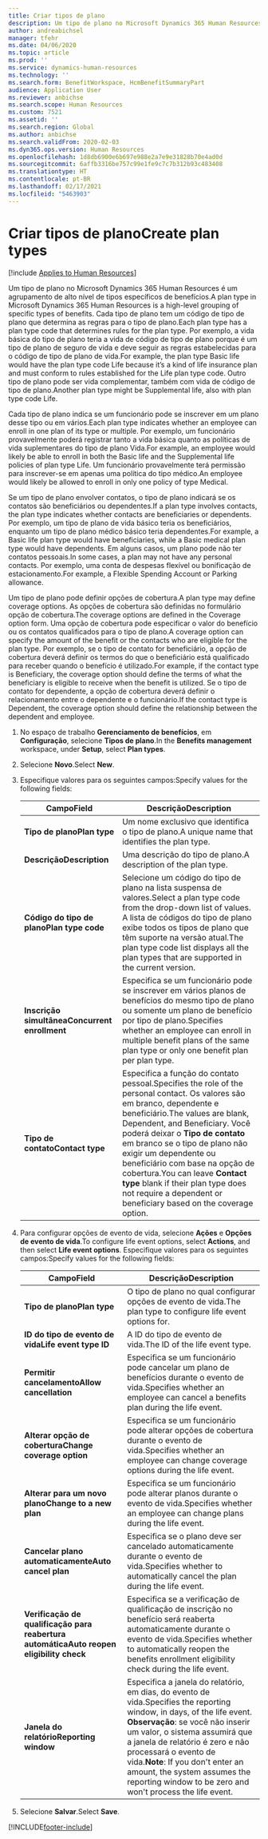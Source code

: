 ```yaml
---
title: Criar tipos de plano
description: Um tipo de plano no Microsoft Dynamics 365 Human Resources é um agrupamento de alto nível de tipos específicos de benefícios. Cada tipo de plano tem um código de tipo de plano que determina as regras para o tipo de plano.
author: andreabichsel
manager: tfehr
ms.date: 04/06/2020
ms.topic: article
ms.prod: ''
ms.service: dynamics-human-resources
ms.technology: ''
ms.search.form: BenefitWorkspace, HcmBenefitSummaryPart
audience: Application User
ms.reviewer: anbichse
ms.search.scope: Human Resources
ms.custom: 7521
ms.assetid: ''
ms.search.region: Global
ms.author: anbichse
ms.search.validFrom: 2020-02-03
ms.dyn365.ops.version: Human Resources
ms.openlocfilehash: 1d8db6900e6b697e988e2a7e9e31828b70e4ad0d
ms.sourcegitcommit: 6affb3316be757c99e1fe9c7c7b312b93c483408
ms.translationtype: HT
ms.contentlocale: pt-BR
ms.lasthandoff: 02/17/2021
ms.locfileid: "5463903"
---
```

# <a name="create-plan-types"></a><span data-ttu-id="41322-104">Criar tipos de plano</span><span class="sxs-lookup"><span data-stu-id="41322-104">Create plan types</span></span>

[!include [Applies to Human Resources](../includes/applies-to-hr.md)]

<span data-ttu-id="41322-105">Um tipo de plano no Microsoft Dynamics 365 Human Resources é um agrupamento de alto nível de tipos específicos de benefícios.</span><span class="sxs-lookup"><span data-stu-id="41322-105">A plan type in Microsoft Dynamics 365 Human Resources is a high-level grouping of specific types of benefits.</span></span> <span data-ttu-id="41322-106">Cada tipo de plano tem um código de tipo de plano que determina as regras para o tipo de plano.</span><span class="sxs-lookup"><span data-stu-id="41322-106">Each plan type has a plan type code that determines rules for the plan type.</span></span> <span data-ttu-id="41322-107">Por exemplo, a vida básica do tipo de plano teria a vida de código de tipo de plano porque é um tipo de plano de seguro de vida e deve seguir as regras estabelecidas para o código de tipo de plano de vida.</span><span class="sxs-lookup"><span data-stu-id="41322-107">For example, the plan type Basic life would have the plan type code Life because it’s a kind of life insurance plan and must conform to rules established for the Life plan type code.</span></span> <span data-ttu-id="41322-108">Outro tipo de plano pode ser vida complementar, também com vida de código de tipo de plano.</span><span class="sxs-lookup"><span data-stu-id="41322-108">Another plan type might be Supplemental life, also with plan type code Life.</span></span>

<span data-ttu-id="41322-109">Cada tipo de plano indica se um funcionário pode se inscrever em um plano desse tipo ou em vários.</span><span class="sxs-lookup"><span data-stu-id="41322-109">Each plan type indicates whether an employee can enroll in one plan of its type or multiple.</span></span> <span data-ttu-id="41322-110">Por exemplo, um funcionário provavelmente poderá registrar tanto a vida básica quanto as políticas de vida suplementares do tipo de plano Vida.</span><span class="sxs-lookup"><span data-stu-id="41322-110">For example, an employee would likely be able to enroll in both the Basic life and the Supplemental life policies of plan type Life.</span></span> <span data-ttu-id="41322-111">Um funcionário provavelmente terá permissão para inscrever-se em apenas uma política do tipo médico.</span><span class="sxs-lookup"><span data-stu-id="41322-111">An employee would likely be allowed to enroll in only one policy of type Medical.</span></span>

<span data-ttu-id="41322-112">Se um tipo de plano envolver contatos, o tipo de plano indicará se os contatos são beneficiários ou dependentes.</span><span class="sxs-lookup"><span data-stu-id="41322-112">If a plan type involves contacts, the plan type indicates whether contacts are beneficiaries or dependents.</span></span> <span data-ttu-id="41322-113">Por exemplo, um tipo de plano de vida básico teria os beneficiários, enquanto um tipo de plano médico básico teria dependentes.</span><span class="sxs-lookup"><span data-stu-id="41322-113">For example, a Basic life plan type would have beneficiaries, while a Basic medical plan type would have dependents.</span></span> <span data-ttu-id="41322-114">Em alguns casos, um plano pode não ter contatos pessoais.</span><span class="sxs-lookup"><span data-stu-id="41322-114">In some cases, a plan may not have any personal contacts.</span></span> <span data-ttu-id="41322-115">Por exemplo, uma conta de despesas flexível ou bonificação de estacionamento.</span><span class="sxs-lookup"><span data-stu-id="41322-115">For example, a Flexible Spending Account or Parking allowance.</span></span>

<span data-ttu-id="41322-116">Um tipo de plano pode definir opções de cobertura.</span><span class="sxs-lookup"><span data-stu-id="41322-116">A plan type may define coverage options.</span></span> <span data-ttu-id="41322-117">As opções de cobertura são definidas no formulário opção de cobertura.</span><span class="sxs-lookup"><span data-stu-id="41322-117">The coverage options are defined in the Coverage option form.</span></span> <span data-ttu-id="41322-118">Uma opção de cobertura pode especificar o valor do benefício ou os contatos qualificados para o tipo de plano.</span><span class="sxs-lookup"><span data-stu-id="41322-118">A coverage option can specify the amount of the benefit or the contacts who are eligible for the plan type.</span></span> <span data-ttu-id="41322-119">Por exemplo, se o tipo de contato for beneficiário, a opção de cobertura deverá definir os termos do que o beneficiário está qualificado para receber quando o benefício é utilizado.</span><span class="sxs-lookup"><span data-stu-id="41322-119">For example, if the contact type is Beneficiary, the coverage option should define the terms of what the beneficiary is eligible to receive when the benefit is utilized.</span></span> <span data-ttu-id="41322-120">Se o tipo de contato for dependente, a opção de cobertura deverá definir o relacionamento entre o dependente e o funcionário.</span><span class="sxs-lookup"><span data-stu-id="41322-120">If the contact type is Dependent, the coverage option should define the relationship between the dependent and employee.</span></span> 

1. <span data-ttu-id="41322-121">No espaço de trabalho **Gerenciamento de benefícios**, em **Configuração**, selecione **Tipos de plano**.</span><span class="sxs-lookup"><span data-stu-id="41322-121">In the **Benefits management** workspace, under **Setup**, select **Plan types**.</span></span>

2. <span data-ttu-id="41322-122">Selecione **Novo**.</span><span class="sxs-lookup"><span data-stu-id="41322-122">Select **New**.</span></span>

3. <span data-ttu-id="41322-123">Especifique valores para os seguintes campos:</span><span class="sxs-lookup"><span data-stu-id="41322-123">Specify values for the following fields:</span></span>

   | <span data-ttu-id="41322-124">Campo</span><span class="sxs-lookup"><span data-stu-id="41322-124">Field</span></span> | <span data-ttu-id="41322-125">Descrição</span><span class="sxs-lookup"><span data-stu-id="41322-125">Description</span></span> |
   | --- | --- |
   | <span data-ttu-id="41322-126">**Tipo de plano**</span><span class="sxs-lookup"><span data-stu-id="41322-126">**Plan type**</span></span> | <span data-ttu-id="41322-127">Um nome exclusivo que identifica o tipo de plano.</span><span class="sxs-lookup"><span data-stu-id="41322-127">A unique name that identifies the plan type.</span></span> |
   | <span data-ttu-id="41322-128">**Descrição**</span><span class="sxs-lookup"><span data-stu-id="41322-128">**Description**</span></span> | <span data-ttu-id="41322-129">Uma descrição do tipo de plano.</span><span class="sxs-lookup"><span data-stu-id="41322-129">A description of the plan type.</span></span> |
   | <span data-ttu-id="41322-130">**Código do tipo de plano**</span><span class="sxs-lookup"><span data-stu-id="41322-130">**Plan type code**</span></span> | <span data-ttu-id="41322-131">Selecione um código do tipo de plano na lista suspensa de valores.</span><span class="sxs-lookup"><span data-stu-id="41322-131">Select a plan type code from the drop-down list of values.</span></span> <span data-ttu-id="41322-132">A lista de códigos do tipo de plano exibe todos os tipos de plano que têm suporte na versão atual.</span><span class="sxs-lookup"><span data-stu-id="41322-132">The plan type code list displays all the plan types that are supported in the current version.</span></span> |
   | <span data-ttu-id="41322-133">**Inscrição simultânea**</span><span class="sxs-lookup"><span data-stu-id="41322-133">**Concurrent enrollment**</span></span> | <span data-ttu-id="41322-134">Especifica se um funcionário pode se inscrever em vários planos de benefícios do mesmo tipo de plano ou somente um plano de benefício por tipo de plano.</span><span class="sxs-lookup"><span data-stu-id="41322-134">Specifies whether an employee can enroll in multiple benefit plans of the same plan type or only one benefit plan per plan type.</span></span> |
   | <span data-ttu-id="41322-135">**Tipo de contato**</span><span class="sxs-lookup"><span data-stu-id="41322-135">**Contact type**</span></span> | <span data-ttu-id="41322-136">Especifica a função do contato pessoal.</span><span class="sxs-lookup"><span data-stu-id="41322-136">Specifies the role of the personal contact.</span></span> <span data-ttu-id="41322-137">Os valores são em branco, dependente e beneficiário.</span><span class="sxs-lookup"><span data-stu-id="41322-137">The values are blank, Dependent, and Beneficiary.</span></span> <span data-ttu-id="41322-138">Você poderá deixar o **Tipo de contato** em branco se o tipo de plano não exigir um dependente ou beneficiário com base na opção de cobertura.</span><span class="sxs-lookup"><span data-stu-id="41322-138">You can leave **Contact type** blank if their plan type does not require a dependent or beneficiary based on the coverage option.</span></span> |

4. <span data-ttu-id="41322-139">Para configurar opções de evento de vida, selecione **Ações** e **Opções de evento de vida**.</span><span class="sxs-lookup"><span data-stu-id="41322-139">To configure life event options, select **Actions**, and then select **Life event options**.</span></span> <span data-ttu-id="41322-140">Especifique valores para os seguintes campos:</span><span class="sxs-lookup"><span data-stu-id="41322-140">Specify values for the following fields:</span></span>

   | <span data-ttu-id="41322-141">Campo</span><span class="sxs-lookup"><span data-stu-id="41322-141">Field</span></span> | <span data-ttu-id="41322-142">Descrição</span><span class="sxs-lookup"><span data-stu-id="41322-142">Description</span></span> |
   | --- | --- |
   | <span data-ttu-id="41322-143">**Tipo de plano**</span><span class="sxs-lookup"><span data-stu-id="41322-143">**Plan type**</span></span> | <span data-ttu-id="41322-144">O tipo de plano no qual configurar opções de evento de vida.</span><span class="sxs-lookup"><span data-stu-id="41322-144">The plan type to configure life event options for.</span></span> |
   | <span data-ttu-id="41322-145">**ID do tipo de evento de vida**</span><span class="sxs-lookup"><span data-stu-id="41322-145">**Life event type ID**</span></span> | <span data-ttu-id="41322-146">A ID do tipo de evento de vida.</span><span class="sxs-lookup"><span data-stu-id="41322-146">The ID of the life event type.</span></span> |
   | <span data-ttu-id="41322-147">**Permitir cancelamento**</span><span class="sxs-lookup"><span data-stu-id="41322-147">**Allow cancellation**</span></span> | <span data-ttu-id="41322-148">Especifica se um funcionário pode cancelar um plano de benefícios durante o evento de vida.</span><span class="sxs-lookup"><span data-stu-id="41322-148">Specifies whether an employee can cancel a benefits plan during the life event.</span></span> |
   | <span data-ttu-id="41322-149">**Alterar opção de cobertura**</span><span class="sxs-lookup"><span data-stu-id="41322-149">**Change coverage option**</span></span> | <span data-ttu-id="41322-150">Especifica se um funcionário pode alterar opções de cobertura durante o evento de vida.</span><span class="sxs-lookup"><span data-stu-id="41322-150">Specifies whether an employee can change coverage options during the life event.</span></span> |
   | <span data-ttu-id="41322-151">**Alterar para um novo plano**</span><span class="sxs-lookup"><span data-stu-id="41322-151">**Change to a new plan**</span></span> | <span data-ttu-id="41322-152">Especifica se um funcionário pode alterar planos durante o evento de vida.</span><span class="sxs-lookup"><span data-stu-id="41322-152">Specifies whether an employee can change plans during the life event.</span></span> |
   | <span data-ttu-id="41322-153">**Cancelar plano automaticamente**</span><span class="sxs-lookup"><span data-stu-id="41322-153">**Auto cancel plan**</span></span> | <span data-ttu-id="41322-154">Especifica se o plano deve ser cancelado automaticamente durante o evento de vida.</span><span class="sxs-lookup"><span data-stu-id="41322-154">Specifies whether to automatically cancel the plan during the life event.</span></span> |
   | <span data-ttu-id="41322-155">**Verificação de qualificação para reabertura automática**</span><span class="sxs-lookup"><span data-stu-id="41322-155">**Auto reopen eligibility check**</span></span> | <span data-ttu-id="41322-156">Especifica se a verificação de qualificação de inscrição no benefício será reaberta automaticamente durante o evento de vida.</span><span class="sxs-lookup"><span data-stu-id="41322-156">Specifies whether to automatically reopen the benefits enrollment eligibility check during the life event.</span></span> |
   | <span data-ttu-id="41322-157">**Janela do relatório**</span><span class="sxs-lookup"><span data-stu-id="41322-157">**Reporting window**</span></span> | <span data-ttu-id="41322-158">Especifica a janela do relatório, em dias, do evento de vida.</span><span class="sxs-lookup"><span data-stu-id="41322-158">Specifies the reporting window, in days, of the life event.</span></span> <span data-ttu-id="41322-159">**Observação**: se você não inserir um valor, o sistema assumirá que a janela de relatório é zero e não processará o evento de vida.</span><span class="sxs-lookup"><span data-stu-id="41322-159">**Note**: If you don't enter an amount, the system assumes the reporting window to be zero and won't process the life event.</span></span> |

5. <span data-ttu-id="41322-160">Selecione **Salvar**.</span><span class="sxs-lookup"><span data-stu-id="41322-160">Select **Save**.</span></span> 


[!INCLUDE[footer-include](../includes/footer-banner.md)]